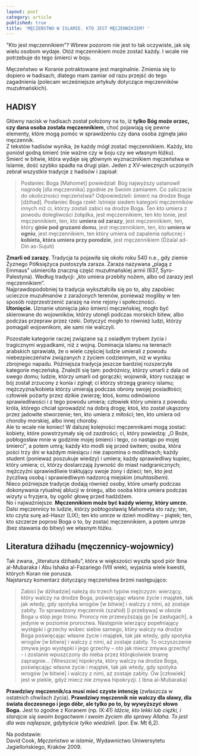 ```yaml
---
layout: post
category: article
published: true
title: 'MĘCZEŃSTWO W ISLAMIE. KTO JEST MĘCZENNIKIEM? '
---
```


"Kto jest męczennikiem"? Wbrew pozorom nie jest to tak oczywiste, jak się wielu osobom wydaje. Otóż męczennikiem może zostać każdy. I wcale nie potrzebuje do tego śmierci w boju.
<!--more-->

Męczeństwo w Koranie potraktowane jest marginalnie. Zmienia się to dopiero w hadisach, dlatego mam zamiar od razu przejść do tego zagadnienia (polecam wcześniejsze artykuły dotyczące męczenników muzułmańskich).
## HADISY
Główny nacisk w hadisach został położony na to, iż **tylko Bóg może orzec, czy dana osoba została męczennikiem**, choć pojawiają się pewne elementy, które mogą pomóc w sprawdzeniu czy dana osoba zginęła jako męczennik.         
Z tekstów hadisów wynika, że każdy mógł zostać męczennikiem. Każdy, kto poniósł godną śmierć (nie ważne czy w boju czy we własnym łóżku). Śmierć w bitwie, która wydaje się głównym wyznacznikiem męczeństwa w Islamie, dość szybko spadła na drugi plan. Jeden z XV-wiecznych uczonych zebrał wszystkie tradycje z hadisów i zapisał:

> Posłaniec Boga [Mahomet] powiedział: Bóg najwyższy ustanowił nagrodę [dla męczennika] zgodnie ze Swoim zamiarem. Co zaliczacie do okoliczności męczeństwa? Odpowiedzieli: śmierć na drodze Boga [dżihad]. Posłaniec Boga rzekł: Istnieje siedem kategorii męczenników innych niż ci, którzy zostali zabici na drodze Boga. Ten kto umiera z powodu dolegliwości żołądka, jest męczennikiem, ten kto tonie, jest męczennikiem, ten, kto **umiera od zarazy**, jest męczennikiem, ten, który **ginie pod gruzami domu**, jest męczennikiem, ten, kto **umiera w ogniu**, jest męczennikiem, ten który umiera od zapalenia opłucnej i **kobieta, która umiera przy porodzie**, jest męczennikiem (Dżalal ad-Din as-Sujuti)

**Zmarli od zarazy.** Tradycja ta pojawiła się około roku 540 n.e., gdy ziemie Żyznego Półksiężyca pustoszyła zaraza. Zaraza nazywana „plagą z Emmaus” uśmierciła znaczną część muzułmańskiej armii (637, Syro-Palestyna). Według tradycji: „kto umiera przebity nożem, albo od zarazy jest męczennikiem”.        
Najprawdopodobniej ta tradycja wykształciła się po to, aby zapobiec ucieczce muzułmanów z zarażonych terenów, ponieważ mogliby w ten sposób rozprzestrzenić zarazę na inne rejony i społeczności.          
**Utonięcie.** Uznanie utonięcia jako śmierci męczeńskiej, mogło być skierowane do wojowników, którzy utonęli podczas morskich bitew, albo podczas przepraw przez rzeki. Dotyczyć mogło to również ludzi, którzy pomagali wojownikom, ale sami nie walczyli.

Pozostałe kategorie raczej związane są z osiadłym trybem życia i tragicznymi wypadkami, niż z wojną. Dominacja islamu na terenach arabskich sprawiała, że o wiele częściej ludzie umierali z powodu niebezpieczeństw związanych z życiem codziennym, niż w wyniku zbrojnego napadu. Późniejsza tradycja jeszcze bardziej rozszerzyła kategorie męczeńską. Znaleźli się tam: podróżnicy, którzy umarli z dala od swego domu; ludzie, którzy umarli od gorączki; wojownik, który ruszając w bój został zrzucony z konia i zginął; ci którzy strzegą granicy islamu; mężczyzna/kobieta którzy umierają podczas obrony swojej posiadłości; człowiek pożarty przez dzikie zwierzę; ktoś, komu odmówiono sprawiedliwości i z tego powodu umiera; człowiek który umiera z powodu króla, którego chciał sprowadzić na dobrą drogę; ktoś, kto został ukąszony przez jadowite stworzenie; ten, kto umiera z miłości; ten, kto umiera od choroby morskiej, albo innej choroby.            
Ale to wcale nie koniec! W dalszej kolejności męczennikami mogą zostać: kobiety, które powstrzymały się od zazdrości; ci, który powiedzą: „O Boże, pobłogosław mnie w godzinie mojej śmierci i tego, co nastąpi po mojej śmierci”, a potem umrą; każdy kto modli się przed świtem; osoba, która pości trzy dni w każdym miesiącu i nie zapomina o modlitwach; każdy student (ponieważ poszukuje wiedzy) i umiera; każdy sprawiedliwy kupiec, który umiera; ci, którzy dostarczają żywność do miast nadgranicznych; mężczyźni sprawiedliwie traktujący swoje żony i dzieci; ten, kto jest życzliwą osobą i sprawiedliwym nadzorcą miejskim (_muhtasibem_).        
Nieco późniejsze tradycje dodają również osoby, które umarły podczas dokonywania rytualnej ablucji w śniegu, albo osoba która umiera podczas wizyty u fryzjera, by ogolić głowę przed hadżdżem.         
No i najważniejsze. **Męczennikiem może być każdy wierny, który umrze.** Dalsi męczennicy to ludzie, którzy pobłogosławią Mahometa sto razy; ten, kto czyta surę ad-Haszr (LIX); ten kto umrze w dzień modlitwy – piątek; ten, kto szczerze poprosi Boga o to, by zostać męczennikiem, a potem umrze (bez stawania do bitwy) we własnym łóżku.          

## Literatura dżihadu (męczennicy-wojownicy)
Tak zwana, „literatura dżihadu”, która w większości wyszła spod piór Ibna al-Mubaraka i Abu Ishaka al-Fazariego (VIII wiek), wyjaśnia wiele kwestii, których Koran nie porusza.         
Najstarszy komentarz dotyczący męczeństwa brzmi następująco:       

> Zabici [w dżihadzie] należą do trzech typów mężczyzn: wierzący, który walczy na drodze Boga, poświęcając własne życie i majątek, tak jak wtedy, gdy spotyka wrogów [w bitwie] i walczy z nimi, aż zostaje zabity. To sprawdzony męczennik (szahid) [i przebywa] w obozie Boga u stóp jego tronu. Prorocy nie przewyższają go [w zasługach], a jedynie w poziomie proroctwa.
Następnie wierzący popełniający występki i grzechy wobec siebie samego, który walczy na drodze Boga poświęcając własne życie i majątek, tak jak wtedy, gdy spotyka wrogów [w bitwie] i walczy z nimi, aż zostaje zabity. To oczyszczenie zmywa jego występki i jego grzechy – oto jak miecz zmywa grzechy! - i zostanie wpuszczony do nieba przez którąkolwiek bramę zapragnie...
[Wreszcie] hipokryta, który walczy na drodze Boga, poświęcając własne życie i majątek, tak jak wtedy, gdy spotyka wrogów [w bitwie] i walczy z nimi, aż zostaje zabity. Ów [człowiek] jest w piekle, gdyż miecz nie zmywa hipokryzji. ( Ibna al-Mubaraka)

**Prawdziwy męczennik/ca musi mieć czyste intencję** (zwłaszcza w ostatnich chwilach życia).
**Prawdziwy męczennik nie walczy dla sławy, dla świata doczesnego i jego dóbr, ale tylko po to, by wywyższyć słowo Boga.** Jest to zgodne z Koranem (np. IX:41) _Idźcie, kto lekki lub ciężki, i starajcie się swoim bogactwem i swoim życiem dla sprawy Allaha. To jest dla was najlepsze, gdybyście tylko wiedzieli._ (por. Ew. Mt 6,2).          

Na podstawie:          
David Cook, _Męczeństwo w islamie_, Wydawnictwo Uniwersytetu Jagiellońskiego, Kraków 2009.
